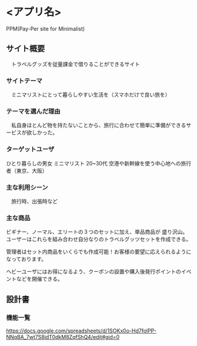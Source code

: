 # <アプリ名>
PPM(Pay-Per site for Minimalist)

## サイト概要

　トラベルグッズを従量課金で借りることができるサイト

### サイトテーマ

　ミニマリストにとって暮らしやすい生活を（スマホだけで良い旅を）

### テーマを選んだ理由

　私自身ほとんど物を持たないことから、旅行に合わせて簡単に準備ができるサービスが欲しかった。

### ターゲットユーザ

  ひとり暮らしの男女
  ミニマリスト
  20~30代
  空港や新幹線を使う中心地への旅行者（東京、大阪）

### 主な利用シーン

　旅行時、出張時など

### 主な商品

  ビギナー、ノーマル、エリートの３つのセットに加え、単品商品が
  盛り沢山。ユーザーはこれらを組み合わせ自分なりのトラベルグッツセットを作成できる。

  管理者はセット内商品をいくらでも作成可能！お客様の要望に応えられるようになっております。

  ヘビーユーザにはお得になるよう、クーポンの設置や購入後発行ポイントのイベントなどを開催できる。

## 設計書

### 機能一覧

<https://docs.google.com/spreadsheets/d/1SOKx0o-Hd7folPP-NNqBA_7wt7S8idT0dkM8ZqfShQ4/edit#gid=0>